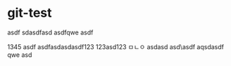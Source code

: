 # git-test

asdf
sdasdfasd
asdfqwe
asdf

1345
asdf
asdfasdasdasdf123
123asd123
ㅁㄴㅇ
asdasd
asd\asdf
aqsdasdf
qwe
asd
